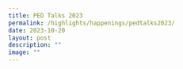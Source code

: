 ```yaml
---
title: PED Talks 2023
permalink: /highlights/happenings/pedtalks2023/
date: 2023-10-20
layout: post
description: ""
image: ""
---
```


